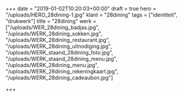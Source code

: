 +++
date = "2019-01-02T10:20:03+00:00"
draft = true
hero = "/uploads/HERO_28dining-1.jpg"
klant = "28dining"
tags = ["identiteit", "drukwerk"]
title = "28dining"
werk = ["/uploads/WER_28dining_badjas.jpg", "/uploads/WERK_28dining_sokken.jpg", "/uploads/WERK_28dining_restaurant.jpg", "/uploads/WERK_28dining_uitnodiging.jpg", "/uploads/WERK_staand_28dining_foto.jpg", "/uploads/WERK_staand_28dining_menu.jpg", "/uploads/WERK_28dining_menu.jpg", "/uploads/WERK_28dining_rekeningkaart.jpg", "/uploads/WERK_28dining_cadeaubon.jpg"]

+++
